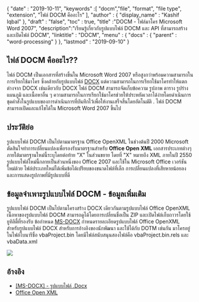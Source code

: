 {
  "date" : "2019-10-11",
  "keywords" :[ "docm","file", "format", "file type", "extension", "ไฟล์ DOCM คืออะไร" ],
  "author" : {
    "display_name" : "Kashif Iqbal"
},
  "draft" : "false",
  "toc" : true,
  "title" :"DOCM - ไฟล์มาโคร Microsoft Word 2007",
  "description":"เรียนรู้เกี่ยวกับรูปแบบไฟล์ DOCM และ API ที่สามารถสร้างและเปิดไฟล์ DOCM",
  "linktitle" : "DOCM",
  "menu" : {
    "docs" : {
      "parent" : "word-processing"
}
},
  "lastmod" : "2019-09-10"
}

## ไฟล์ DOCM คืออะไร??

ไฟล์ DOCM เป็นเอกสารที่สร้างขึ้นใน Microsoft Word 2007 หรือสูงกว่าพร้อมความสามารถในการเรียกใช้มาโคร ซึ่งคล้ายกับรูปแบบไฟล์ [DOCX](/word-processing/docx/) แต่ความสามารถในการเรียกใช้มาโครทำให้แตกต่างจาก DOCX เช่นเดียวกับ DOCX ไฟล์ DOCM สามารถจัดเก็บข้อความ รูปภาพ ตาราง รูปร่าง แผนภูมิ และเนื้อหาอื่น ๆ ความสามารถในการเรียกใช้มาโครช่วยให้ประหยัดเวลาได้ง่ายโดยดำเนินการชุดคำสั่งในรูปแบบของการดำเนินการที่บันทึกไว้เพื่อให้งานเสร็จสิ้นโดยอัตโนมัติ . ไฟล์ DOCM สามารถเปิดและแก้ไขได้ใน Microsoft Word 2007 ขึ้นไป

## ประวัติย่อ

รูปแบบไฟล์ DOCM เป็นไปตามมาตรฐาน Office OpenXML ในช่วงต้นปี 2000 Microsoft ตัดสินใจทำการเปลี่ยนแปลงเพื่อรองรับมาตรฐานสำหรับ **Office Open XML** เอกสารประเภทต่างๆ ภายใต้มาตรฐานใหม่นี้ระบุโดยต่อท้าย "X" ในส่วนขยาย โดยที่ "X" หมายถึง XML ภายในปี 2550 รูปแบบไฟล์ใหม่นี้กลายเป็นส่วนหนึ่งของ Office 2007 และใช้ใน Microsoft Office เวอร์ชันใหม่ด้วย ไฟล์ประเภทใหม่ได้เพิ่มข้อได้เปรียบของขนาดไฟล์ที่เล็ก การเปลี่ยนแปลงที่เสียหายน้อยลง และการแสดงรูปภาพที่มีรูปแบบที่ดี

## ข้อมูลจำเพาะรูปแบบไฟล์ DOCM - ข้อมูลเพิ่มเติม

รูปแบบไฟล์ DOCM เป็นไปตามโครงสร้าง DOCX เดียวกันตามรูปแบบไฟล์ Office OpenXML เนื้อหาของรูปแบบไฟล์ DOCM สามารถดูได้โดยการเปลี่ยนชื่อเป็น ZIP และเปิดไฟล์เก็บถาวรโดยใช้ยูทิลิตี้ที่รองรับ ข้อกำหนด [MS-DOCX](https://msdn.microsoft.com/en-us/library/dd773189(v#office.12).aspx) กำหนดรายละเอียดรูปแบบไฟล์ Office OpenXML สำหรับรูปแบบไฟล์ DOCX สำหรับการอ้างอิงของนักพัฒนา และใช้ได้กับ DOTM เช่นกัน มาโครอยู่ในไฟล์ไบนารีชื่อ vbaProject.bin โดยมีไฟล์สนับสนุนสองไฟล์คือ vbaProject.bin.rels และ vbaData.xml

![](https://social.technet.microsoft.com/Forums/getfile/331363)

## อ้างอิง

* [[MS-DOCX] - รูปแบบไฟล์ .Docx](https://msdn.microsoft.com/en-us/library/dd773189(v#office.12).aspx)
* [Office Open XML](http://officeopenxml.com/)

